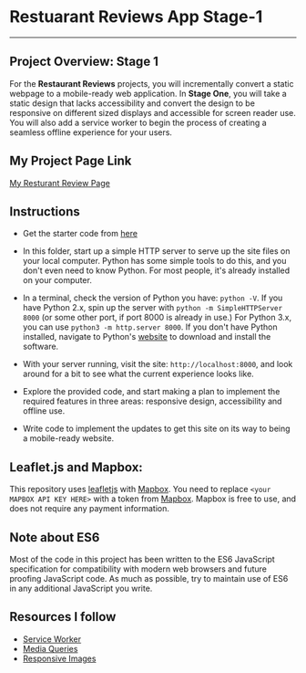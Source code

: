 # Restuarant Reviews App Stage-1
---


## Project Overview: Stage 1

For the **Restaurant Reviews** projects, you will incrementally convert a static webpage to a mobile-ready web application. In **Stage One**, you will take a static design that lacks accessibility and convert the design to be responsive on different sized displays and accessible for screen reader use. You will also add a service worker to begin the process of creating a seamless offline experience for your users.

## My Project Page Link

[My Resturant Review Page](https://nayaksofia.github.io/sofi-resturant-review-app/)

## Instructions 

* Get the starter code from [here](https://github.com/udacity/mws-restaurant-stage-1)

* In this folder, start up a simple HTTP server to serve up the site files on your local computer. Python has some simple tools to do this, and you don't even need to know Python. For most people, it's already installed on your computer. 

* In a terminal, check the version of Python you have: `python -V`. If you have Python 2.x, spin up the server with `python -m SimpleHTTPServer 8000` (or some other port, if port 8000 is already in use.) For Python 3.x, you can use `python3 -m http.server 8000`. If you don't have Python installed, navigate to Python's [website](https://www.python.org/) to download and install the software.

*  With your server running, visit the site: `http://localhost:8000`, and look around for a bit to see what the current experience looks like.
*  Explore the provided code, and start making a plan to implement the required features in three areas: responsive design, accessibility and offline use.
* Write code to implement the updates to get this site on its way to being a mobile-ready website.

## Leaflet.js and Mapbox:

This repository uses [leafletjs](https://leafletjs.com/) with [Mapbox](https://www.mapbox.com/). You need to replace `<your MAPBOX API KEY HERE>` with a token from [Mapbox](https://www.mapbox.com/). Mapbox is free to use, and does not require any payment information. 

## Note about ES6

Most of the code in this project has been written to the ES6 JavaScript specification for compatibility with modern web browsers and future proofing JavaScript code. As much as possible, try to maintain use of ES6 in any additional JavaScript you write. 

## Resources I follow
 * [Service Worker](https://developers.google.com/web/fundamentals/primers/service-workers/)
 * [Media Queries](https://css-tricks.com/snippets/css/media-queries-for-standard-devices/)
 * [Responsive Images](https://developers.google.com/web/ilt/pwa/lab-responsive-images)
 



